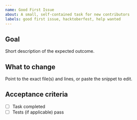 ```yaml
---
name: Good First Issue
about: A small, self-contained task for new contributors
labels: good first issue, hacktoberfest, help wanted
---
```


## Goal
Short description of the expected outcome.

## What to change
Point to the exact file(s) and lines, or paste the snippet to edit.

## Acceptance criteria
- [ ] Task completed
- [ ] Tests (if applicable) pass
